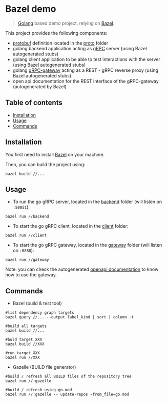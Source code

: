 # Bazel demo

> [Golang](https://go.dev/) based demo project, relying on [Bazel](https://bazel.build/).

This project provides the following components:
- [protobuf](https://developers.google.com/protocol-buffers) definition located in the [proto](proto) folder
- golang backend application acting as [gRPC](https://grpc.io/) server (using Bazel autogenerated stubs)
- golang client application to be able to test interactions with the server (using Bazel autogenerated stubs)
- golang [gRPC-gateway](https://github.com/grpc-ecosystem/grpc-gateway) acting as a REST - gRPC reverse proxy (using Bazel autogenerated stubs)
- open api documentation for the REST interface of the gRPC-gateway (autogenerated by Bazel)

## Table of contents

- [Installation](#installation)
- [Usage](#usage)
- [Commands](#commands)

## Installation

You first need to install [Bazel](https://bazel.build/) on your machine.

Then, you can build the project using:

```shell
bazel build //...
```

## Usage

- To run the go gRPC server, located in the [backend](backend) folder (will listen on `:50051`):

```shell
bazel run //backend
```

- To start the go gRPC client, located in the [client](client) folder:

```shell
bazel run //client
```

- To start the go gRPC gateway, located in the [gateway](gateway) folder (will listen on `:8888`):

```shell
bazel run //gateway
```

Note: you can check the autogenerated [openapi documentation](https://editor.swagger.io/?url=https://raw.githubusercontent.com/ekkinox/bazel-demo/main/openapi/calculator.swagger.json) to know how to use the gateway.

## Commands

- Bazel (build & test tool)
```shell
#list dependency graph targets
bazel query //... --output label_kind | sort | column -t 

#build all targets
bazel build //... 

#buld target XXX 
bazel build //XXX 

#run target XXX 
bazel run //XXX 
```

- Gazelle (BUILD file generator)
```shell
#build / refresh all BUILD files of the repository tree
bazel run //:gazelle 

#build / refresh using go.mod
bazel run //:gazelle -- update-repos -from_file=go.mod 
```

